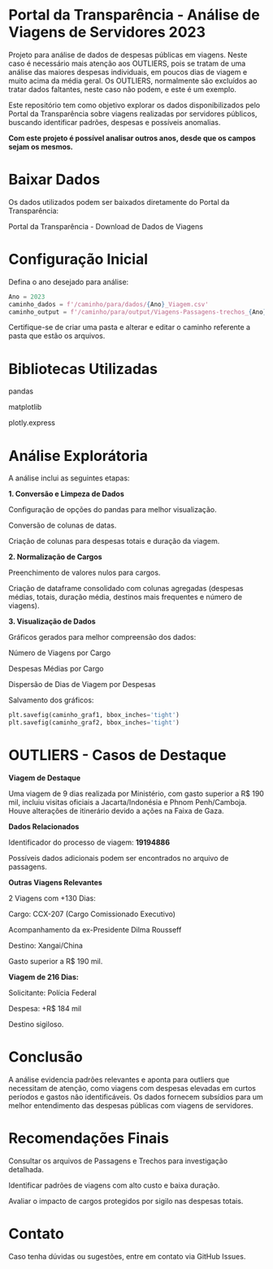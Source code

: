 <h1>Portal da Transparência - Análise de Viagens de Servidores 2023 </h1>

Projeto para análise de dados de despesas públicas em viagens.
Neste caso é necessário mais atenção aos OUTLIERS, pois se tratam de uma análise das maiores despesas individuais, em poucos dias de viagem e muito acima da média geral.
Os OUTLIERS, normalmente são excluídos ao tratar dados faltantes, neste caso não podem, e este é um exemplo.

Este repositório tem como objetivo explorar os dados disponibilizados pelo Portal da Transparência sobre viagens realizadas por servidores públicos, buscando identificar padrões, despesas e possíveis anomalias.

**Com este projeto é possível analisar outros anos, desde que os campos sejam os mesmos.**

<h1>Baixar Dados</h1>

Os dados utilizados podem ser baixados diretamente do Portal da Transparência:

Portal da Transparência - Download de Dados de Viagens

<h1>Configuração Inicial</h1>

Defina o ano desejado para análise:

```python
Ano = 2023
caminho_dados = f'/caminho/para/dados/{Ano}_Viagem.csv'
caminho_output = f'/caminho/para/output/Viagens-Passagens-trechos_{Ano}.xlsx'
```

Certifique-se de criar uma pasta e alterar e editar o caminho referente a pasta que estão os arquivos.

<h1>Bibliotecas Utilizadas</h1>

pandas

matplotlib

plotly.express



<h1>Análise Explorátoria</h1>

A análise inclui as seguintes etapas:

**1. Conversão e Limpeza de Dados**

Configuração de opções do pandas para melhor visualização.

Conversão de colunas de datas.

Criação de colunas para despesas totais e duração da viagem.

**2. Normalização de Cargos**

Preenchimento de valores nulos para cargos.

Criação de dataframe consolidado com colunas agregadas (despesas médias, totais, duração média, destinos mais frequentes e número de viagens).

**3. Visualização de Dados**

Gráficos gerados para melhor compreensão dos dados:

Número de Viagens por Cargo

Despesas Médias por Cargo

Dispersão de Dias de Viagem por Despesas

Salvamento dos gráficos:

```python
plt.savefig(caminho_graf1, bbox_inches='tight')
plt.savefig(caminho_graf2, bbox_inches='tight')
```

<h1>OUTLIERS - Casos de Destaque</h1>

**Viagem de Destaque**

Uma viagem de 9 dias realizada por Ministério, com gasto superior a R$ 190 mil, incluiu visitas oficiais a Jacarta/Indonésia e Phnom Penh/Camboja. Houve alterações de itinerário devido a ações na Faixa de Gaza.

**Dados Relacionados**

Identificador do processo de viagem: **19194886**

Possíveis dados adicionais podem ser encontrados no arquivo de passagens.

**Outras Viagens Relevantes**

2 Viagens com +130 Dias:

Cargo: CCX-207 (Cargo Comissionado Executivo)

Acompanhamento da ex-Presidente Dilma Rousseff

Destino: Xangai/China

Gasto superior a R$ 190 mil.

**Viagem de 216 Dias:**

Solicitante: Polícia Federal

Despesa: +R$ 184 mil

Destino sigiloso.

<h1>Conclusão</h1>

A análise evidencia padrões relevantes e aponta para outliers que necessitam de atenção, como viagens com despesas elevadas em curtos períodos e gastos não identificáveis. Os dados fornecem subsídios para um melhor entendimento das despesas públicas com viagens de servidores.

<h1>Recomendações Finais</h1>

Consultar os arquivos de Passagens e Trechos para investigação detalhada.

Identificar padrões de viagens com alto custo e baixa duração.

Avaliar o impacto de cargos protegidos por sigilo nas despesas totais.

<h1>Contato</h1>

Caso tenha dúvidas ou sugestões, entre em contato via GitHub Issues.
